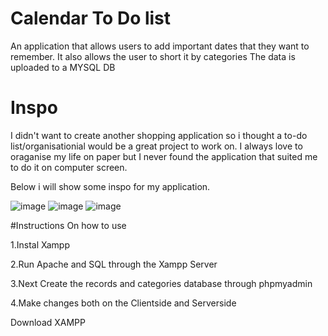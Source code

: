 # Calendar To Do list
An application that allows users to add important dates that they want to remember.
It also allows the user to short it by categories
The data is uploaded to a MYSQL DB

# Inspo 
I didn't want to create another shopping application so i thought a to-do list/organisationial 
would be a great project to work on.
I always love to oraganise my life on paper but I never found the application
that suited me to do it on computer screen.

Below i will show some inspo for my application.

![image](https://user-images.githubusercontent.com/92158341/160836627-b3a95c46-7553-4d85-8ddd-86f750485bef.png)
![image](https://user-images.githubusercontent.com/92158341/160836746-6a553fcf-496e-4f2c-b727-80d9f8bbb2d2.png)
![image](https://user-images.githubusercontent.com/92158341/160836807-4c928c53-d7bd-44ca-9fde-5eb6d3430fd2.png)

#Instructions On how to use

1.Instal Xampp

2.Run Apache and SQL through the Xampp Server

3.Next Create the records and categories database through phpmyadmin

4.Make changes both on the Clientside and Serverside

Download XAMPP
